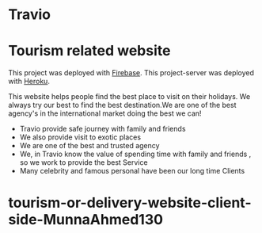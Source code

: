 # Travio
# Tourism related website

This project was deployed with [Firebase](https://travel-agency-e968e.web.app/).
This project-server was deployed with [Heroku](https://polar-dusk-61914.herokuapp.com/).

This website helps people find the best place to visit on their holidays. We always try our best to find the best destination.We are one of the best agency's in the international market doing the best we can!

* Travio provide safe journey with family and friends
* We also provide visit to exotic places
* We are one of the best and trusted agency
* We, in Travio know the value of spending time with family and friends , so we work to provide the best Service
* Many celebrity and famous personal have been our long time Clients

# tourism-or-delivery-website-client-side-MunnaAhmed130

